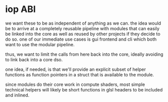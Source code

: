 # iop ABI

we want these to be as independent of anything as we can. the idea would be to
arrive at a completely reusable pipeline with modules that can easily be linked
into the core as well as reused by other projects if they decide to do so. one
of our immediate use cases is gui frontend and cli which both want to use the
modular pipeline.

thus, we want to limit the calls from here back into the core, ideally avoiding
to link back into a core dso.

one idea, if needed, is that we'll provide an explicit subset of helper functions
as function pointers in a struct that is available to the module.

since modules do their core work in compute shaders, most simple technical helpers
will likely be short functions in glsl headers to be included and inlined.
